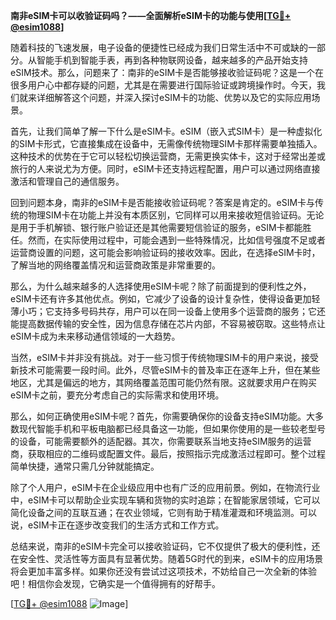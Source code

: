 **南非eSIM卡可以收验证码吗？——全面解析eSIM卡的功能与使用[[TG💪+ @esim1088](https://t.me/s/esim1088)]**

随着科技的飞速发展，电子设备的便捷性已经成为我们日常生活中不可或缺的一部分。从智能手机到智能手表，再到各种物联网设备，越来越多的产品开始支持eSIM技术。那么，问题来了：南非的eSIM卡是否能够接收验证码呢？这是一个在很多用户心中都存疑的问题，尤其是在需要进行国际验证或跨境操作时。今天，我们就来详细解答这个问题，并深入探讨eSIM卡的功能、优势以及它的实际应用场景。

首先，让我们简单了解一下什么是eSIM卡。eSIM（嵌入式SIM卡）是一种虚拟化的SIM卡形式，它直接集成在设备中，无需像传统物理SIM卡那样需要单独插入。这种技术的优势在于它可以轻松切换运营商，无需更换实体卡，这对于经常出差或旅行的人来说尤为方便。同时，eSIM卡还支持远程配置，用户可以通过网络直接激活和管理自己的通信服务。

回到问题本身，南非的eSIM卡是否能接收验证码呢？答案是肯定的。eSIM卡与传统的物理SIM卡在功能上并没有本质区别，它同样可以用来接收短信验证码。无论是用于手机解锁、银行账户验证还是其他需要短信验证的服务，eSIM卡都能胜任。然而，在实际使用过程中，可能会遇到一些特殊情况，比如信号强度不足或者运营商设置的问题，这可能会影响验证码的接收效率。因此，在选择eSIM卡时，了解当地的网络覆盖情况和运营商政策是非常重要的。

那么，为什么越来越多的人选择使用eSIM卡呢？除了前面提到的便利性之外，eSIM卡还有许多其他优点。例如，它减少了设备的设计复杂性，使得设备更加轻薄小巧；它支持多号码共存，用户可以在同一设备上使用多个运营商的服务；它还能提高数据传输的安全性，因为信息存储在芯片内部，不容易被窃取。这些特点让eSIM卡成为未来移动通信领域的一大趋势。

当然，eSIM卡并非没有挑战。对于一些习惯于传统物理SIM卡的用户来说，接受新技术可能需要一段时间。此外，尽管eSIM卡的普及率正在逐年上升，但在某些地区，尤其是偏远的地方，其网络覆盖范围可能仍然有限。这就要求用户在购买eSIM卡之前，要充分考虑自己的实际需求和使用环境。

那么，如何正确使用eSIM卡呢？首先，你需要确保你的设备支持eSIM功能。大多数现代智能手机和平板电脑都已经具备这一功能，但如果你使用的是一些较老型号的设备，可能需要额外的适配器。其次，你需要联系当地支持eSIM服务的运营商，获取相应的二维码或配置文件。最后，按照指示完成激活过程即可。整个过程简单快捷，通常只需几分钟就能搞定。

除了个人用户，eSIM卡在企业级应用中也有广泛的应用前景。例如，在物流行业中，eSIM卡可以帮助企业实现车辆和货物的实时追踪；在智能家居领域，它可以简化设备之间的互联互通；在农业领域，它则有助于精准灌溉和环境监测。可以说，eSIM卡正在逐步改变我们的生活方式和工作方式。

总结来说，南非的eSIM卡完全可以接收验证码，它不仅提供了极大的便利性，还在安全性、灵活性等方面具有显著优势。随着5G时代的到来，eSIM卡的应用场景将会更加丰富多样。如果你还没有尝试过这项技术，不妨给自己一次全新的体验吧！相信你会发现，它确实是一个值得拥有的好帮手。

[[TG💪+ @esim1088](https://t.me/s/esim1088) ![Image](https://i.postimg.cc/4NQfJmqS/Snipaste-2025-05-13-00-14-12.png)]
